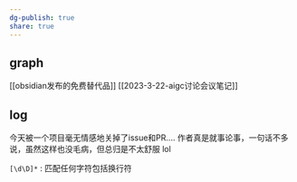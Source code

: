```yaml
---
dg-publish: true
share: true
---
```

## graph
[[obsidian发布的免费替代品]]
[[2023-3-22-aigc讨论会议笔记]]

## log

今天被一个项目毫无情感地关掉了issue和PR.... 作者真是就事论事，一句话不多说，虽然这样也没毛病，但总归是不太舒服 lol

`[\d\D]*` : 匹配任何字符包括换行符


